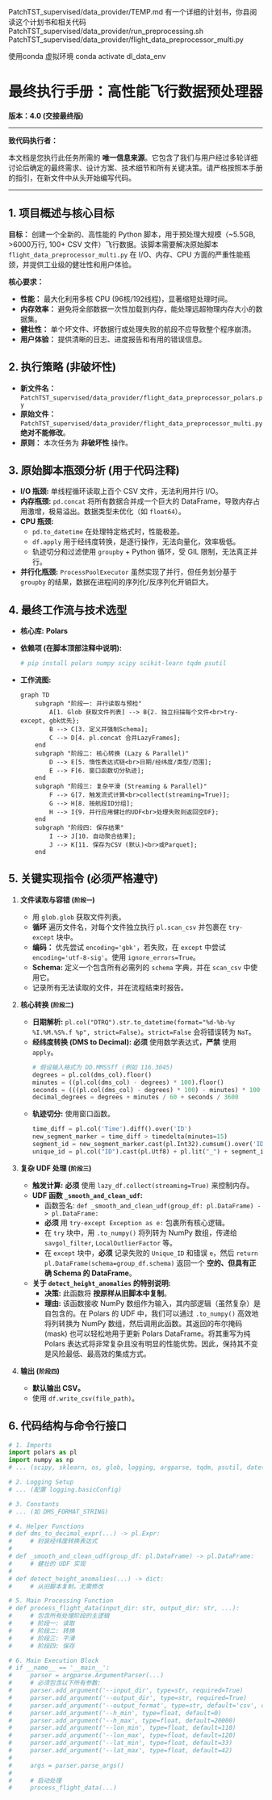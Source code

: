 PatchTST_supervised/data_provider/TEMP.md
有一个详细的计划书，你县阅读这个计划书和相关代码
PatchTST_supervised/data_provider/run_preprocessing.sh
PatchTST_supervised/data_provider/flight_data_preprocessor_multi.py

使用conda 虚拟环境 conda activate dl_data_env
# **最终执行手册：高性能飞行数据预处理器**

**版本：4.0 (交接最终版)**

---

**致代码执行者：**

本文档是您执行此任务所需的 **唯一信息来源**。它包含了我们与用户经过多轮详细讨论后确定的最终需求、设计方案、技术细节和所有关键决策。请严格按照本手册的指引，在新文件中从头开始编写代码。

---

## **1. 项目概述与核心目标**

**目标：** 创建一个全新的、高性能的 Python 脚本，用于预处理大规模（~5.5GB, >6000万行, 100+ CSV 文件）飞行数据。该脚本需要解决原始脚本 `flight_data_preprocessor_multi.py` 在 I/O、内存、CPU 方面的严重性能瓶颈，并提供工业级的健壮性和用户体验。

**核心要求：**
*   **性能：** 最大化利用多核 CPU (96核/192线程)，显著缩短处理时间。
*   **内存效率：** 避免将全部数据一次性加载到内存，能处理远超物理内存大小的数据集。
*   **健壮性：** 单个坏文件、坏数据行或处理失败的航段不应导致整个程序崩溃。
*   **用户体验：** 提供清晰的日志、进度报告和有用的错误信息。

## **2. 执行策略 (非破坏性)**

*   **新文件名：** `PatchTST_supervised/data_provider/flight_data_preprocessor_polars.py`
*   **原始文件：** `PatchTST_supervised/data_provider/flight_data_preprocessor_multi.py` **绝对不能修改**。
*   **原则：** 本次任务为 **非破坏性** 操作。

## **3. 原始脚本瓶颈分析 (用于代码注释)**

*   **I/O 瓶颈:** 单线程循环读取上百个 CSV 文件，无法利用并行 I/O。
*   **内存瓶颈:** `pd.concat` 将所有数据合并成一个巨大的 DataFrame，导致内存占用激增，极易溢出。数据类型未优化（如 `float64`）。
*   **CPU 瓶颈:**
    *   `pd.to_datetime` 在处理特定格式时，性能极差。
    *   `df.apply` 用于经纬度转换，是逐行操作，无法向量化，效率极低。
    *   轨迹切分和过滤使用 `groupby` + Python 循环，受 GIL 限制，无法真正并行。
*   **并行化瓶颈:** `ProcessPoolExecutor` 虽然实现了并行，但任务划分基于 `groupby` 的结果，数据在进程间的序列化/反序列化开销巨大。

## **4. 最终工作流与技术选型**

*   **核心库:** **Polars**
*   **依赖项 (在脚本顶部注释中说明):**
    ```python
    # pip install polars numpy scipy scikit-learn tqdm psutil
    ```

*   **工作流图:**
    ```mermaid
    graph TD
        subgraph "阶段一: 并行读取与预检"
            A[1. Glob 获取文件列表] --> B{2. 独立扫描每个文件<br>try-except, gbk优先};
            B --> C[3. 定义并强制Schema];
            C --> D[4. pl.concat 合并LazyFrames];
        end
        subgraph "阶段二: 核心转换 (Lazy & Parallel)"
            D --> E[5. 惰性表达式链<br>日期/经纬度/类型/范围];
            E --> F[6. 窗口函数切分轨迹];
        end
        subgraph "阶段三: 复杂平滑 (Streaming & Parallel)"
            F --> G[7. 触发流式计算<br>collect(streaming=True)];
            G --> H[8. 按航段ID分组];
            H --> I{9. 并行应用健壮的UDF<br>处理失败则返回空DF};
        end
        subgraph "阶段四: 保存结果"
            I --> J[10. 自动聚合结果];
            J --> K[11. 保存为CSV (默认)<br>或Parquet];
        end
    ```

## **5. 关键实现指令 (必须严格遵守)**

1.  **文件读取与容错 (`阶段一`)**
    *   用 `glob.glob` 获取文件列表。
    *   **循环** 遍历文件名，对每个文件独立执行 `pl.scan_csv` 并包裹在 `try-except` 块中。
    *   **编码：** 优先尝试 `encoding='gbk'`，若失败，在 `except` 中尝试 `encoding='utf-8-sig'`。使用 `ignore_errors=True`。
    *   **Schema:** 定义一个包含所有必需列的 `schema` 字典，并在 `scan_csv` 中使用它。
    *   记录所有无法读取的文件，并在流程结束时报告。

2.  **核心转换 (`阶段二`)**
    *   **日期解析:** `pl.col("DTRQ").str.to_datetime(format="%d-%b-%y %I.%M.%S%.f %p", strict=False)`。`strict=False` 会将错误转为 `NaT`。
    *   **经纬度转换 (DMS to Decimal):** **必须** 使用数学表达式，**严禁** 使用 `apply`。
        ```python
        # 假设输入格式为 DD.MMSSff (例如 116.3045)
        degrees = pl.col(dms_col).floor()
        minutes = ((pl.col(dms_col) - degrees) * 100).floor()
        seconds = (((pl.col(dms_col) - degrees) * 100) - minutes) * 100
        decimal_degrees = degrees + minutes / 60 + seconds / 3600
        ```
    *   **轨迹切分:** 使用窗口函数。
        ```python
        time_diff = pl.col('Time').diff().over('ID')
        new_segment_marker = time_diff > timedelta(minutes=15)
        segment_id = new_segment_marker.cast(pl.Int32).cumsum().over('ID')
        unique_id = pl.col("ID").cast(pl.Utf8) + pl.lit("_") + segment_id.cast(pl.Utf8)
        ```

3.  **复杂 UDF 处理 (`阶段三`)**
    *   **触发计算:** **必须** 使用 `lazy_df.collect(streaming=True)` 来控制内存。
    *   **UDF 函数 `_smooth_and_clean_udf`:**
        *   函数签名: `def _smooth_and_clean_udf(group_df: pl.DataFrame) -> pl.DataFrame:`
        *   **必须** 用 `try-except Exception as e:` 包裹所有核心逻辑。
        *   在 `try` 块中，用 `.to_numpy()` 将列转为 NumPy 数组，传递给 `savgol_filter`, `LocalOutlierFactor` 等。
        *   在 `except` 块中，**必须** 记录失败的 `Unique_ID` 和错误 `e`，然后 `return pl.DataFrame(schema=group_df.schema)` 返回一个 **空的、但具有正确 Schema 的 DataFrame**。
    *   **关于 `detect_height_anomalies` 的特别说明:**
        *   **决策:** 此函数将 **按原样从旧脚本中复制**。
        *   **理由:** 该函数接收 NumPy 数组作为输入，其内部逻辑（虽然复杂）是自包含的。在 Polars 的 UDF 中，我们可以通过 `.to_numpy()` 高效地将列转换为 NumPy 数组，然后调用此函数。其返回的布尔掩码 (mask) 也可以轻松地用于更新 Polars DataFrame。将其重写为纯 Polars 表达式将非常复杂且没有明显的性能优势。因此，保持其不变是风险最低、最高效的集成方式。

4.  **输出 (`阶段四`)**
    *   **默认输出 CSV。**
    *   使用 `df.write_csv(file_path)`。

## **6. 代码结构与命令行接口**

```python
# 1. Imports
import polars as pl
import numpy as np
# ... (scipy, sklearn, os, glob, logging, argparse, tqdm, psutil, datetime)

# 2. Logging Setup
# ... (配置 logging.basicConfig)

# 3. Constants
# ... (如 DMS_FORMAT_STRING)

# 4. Helper Functions
# def dms_to_decimal_expr(...) -> pl.Expr:
#     # 封装经纬度转换表达式
#
# def _smooth_and_clean_udf(group_df: pl.DataFrame) -> pl.DataFrame:
#     # 健壮的 UDF 实现
#
# def detect_height_anomalies(...) -> dict:
#     # 从旧脚本复制，无需修改

# 5. Main Processing Function
# def process_flight_data(input_dir: str, output_dir: str, ...):
#     # 包含所有处理阶段的主逻辑
#     # 阶段一: 读取
#     # 阶段二: 转换
#     # 阶段三: 平滑
#     # 阶段四: 保存

# 6. Main Execution Block
# if __name__ == '__main__':
#     parser = argparse.ArgumentParser(...)
#     # 必须包含以下所有参数:
#     parser.add_argument('--input_dir', type=str, required=True)
#     parser.add_argument('--output_dir', type=str, required=True)
#     parser.add_argument('--output_format', type=str, default='csv', choices=['csv', 'parquet'])
#     parser.add_argument('--h_min', type=float, default=0)
#     parser.add_argument('--h_max', type=float, default=20000)
#     parser.add_argument('--lon_min', type=float, default=110)
#     parser.add_argument('--lon_max', type=float, default=120)
#     parser.add_argument('--lat_min', type=float, default=33)
#     parser.add_argument('--lat_max', type=float, default=42)
#
#     args = parser.parse_args()
#
#     # 启动处理
#     process_flight_data(...)